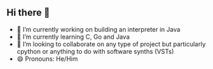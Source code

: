 ## Hi there 👋

<!--
**pylowt/pylowt** is a ✨ _special_ ✨ repository because its `README.md` (this file) appears on your GitHub profile.

Here are some ideas to get you started:
-->
- 🔭 I’m currently working on building an interpreter in Java
- 🌱 I’m currently learning C, Go and Java
- 👯 I’m looking to collaborate on any type of project but particularly cpython or anything to do with software synths (VSTs)
- 😄 Pronouns: He/Him

